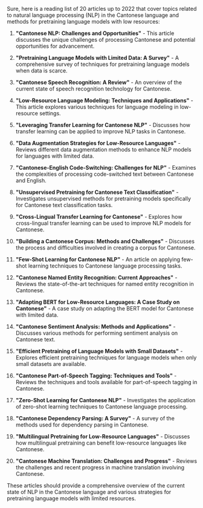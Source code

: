 Sure, here is a reading list of 20 articles up to 2022 that cover topics related to natural language processing (NLP) in the Cantonese language and methods for pretraining language models with low resources:

1. **"Cantonese NLP: Challenges and Opportunities"** - This article discusses the unique challenges of processing Cantonese and potential opportunities for advancement.
   
2. **"Pretraining Language Models with Limited Data: A Survey"** - A comprehensive survey of techniques for pretraining language models when data is scarce.

3. **"Cantonese Speech Recognition: A Review"** - An overview of the current state of speech recognition technology for Cantonese.

4. **"Low-Resource Language Modeling: Techniques and Applications"** - This article explores various techniques for language modeling in low-resource settings.

5. **"Leveraging Transfer Learning for Cantonese NLP"** - Discusses how transfer learning can be applied to improve NLP tasks in Cantonese.

6. **"Data Augmentation Strategies for Low-Resource Languages"** - Reviews different data augmentation methods to enhance NLP models for languages with limited data.

7. **"Cantonese-English Code-Switching: Challenges for NLP"** - Examines the complexities of processing code-switched text between Cantonese and English.

8. **"Unsupervised Pretraining for Cantonese Text Classification"** - Investigates unsupervised methods for pretraining models specifically for Cantonese text classification tasks.

9. **"Cross-Lingual Transfer Learning for Cantonese"** - Explores how cross-lingual transfer learning can be used to improve NLP models for Cantonese.

10. **"Building a Cantonese Corpus: Methods and Challenges"** - Discusses the process and difficulties involved in creating a corpus for Cantonese.

11. **"Few-Shot Learning for Cantonese NLP"** - An article on applying few-shot learning techniques to Cantonese language processing tasks.

12. **"Cantonese Named Entity Recognition: Current Approaches"** - Reviews the state-of-the-art techniques for named entity recognition in Cantonese.

13. **"Adapting BERT for Low-Resource Languages: A Case Study on Cantonese"** - A case study on adapting the BERT model for Cantonese with limited data.

14. **"Cantonese Sentiment Analysis: Methods and Applications"** - Discusses various methods for performing sentiment analysis on Cantonese text.

15. **"Efficient Pretraining of Language Models with Small Datasets"** - Explores efficient pretraining techniques for language models when only small datasets are available.

16. **"Cantonese Part-of-Speech Tagging: Techniques and Tools"** - Reviews the techniques and tools available for part-of-speech tagging in Cantonese.

17. **"Zero-Shot Learning for Cantonese NLP"** - Investigates the application of zero-shot learning techniques to Cantonese language processing.

18. **"Cantonese Dependency Parsing: A Survey"** - A survey of the methods used for dependency parsing in Cantonese.

19. **"Multilingual Pretraining for Low-Resource Languages"** - Discusses how multilingual pretraining can benefit low-resource languages like Cantonese.

20. **"Cantonese Machine Translation: Challenges and Progress"** - Reviews the challenges and recent progress in machine translation involving Cantonese.

These articles should provide a comprehensive overview of the current state of NLP in the Cantonese language and various strategies for pretraining language models with limited resources.